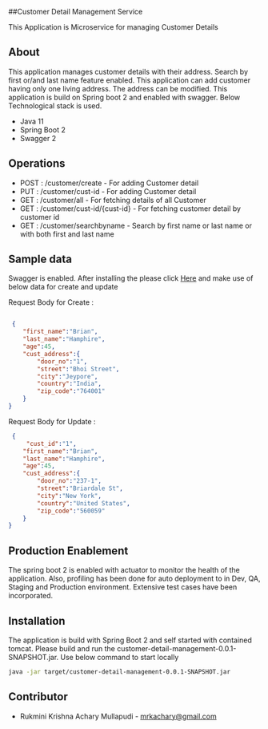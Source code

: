 
##Customer Detail Management Service

This Application is Microservice for managing Customer Details

## About

This application manages customer details with their address. Search by first or/and last name feature enabled. This application can add customer having only one living address. The address can be modified. This application is build on Spring boot 2 and enabled with swagger. Below Technological stack is used.

- Java 11
- Spring Boot 2
- Swagger 2


## Operations
 - POST : /customer/create - For adding Customer detail
 - PUT : /customer/cust-id - For adding Customer detail
 - GET : /customer/all - For fetching details of all Customer
 - GET : /customer/cust-id/{cust-id} - For fetching customer detail by customer id
 - GET : /customer/searchbyname - Search by first name or last name or with both first and last name

## Sample data 

Swagger is enabled. After installing the please click [Here](http://localhost:8080/swagger-ui.html#/) and make use of below data for create and update

 Request Body  for Create :  

```json

 {
    "first_name":"Brian",
    "last_name":"Hamphire",
    "age":45,
    "cust_address":{
        "door_no":"1",
        "street":"Bhoi Street",
        "city":"Jeypore",
        "country":"India",
        "zip_code":"764001"
    }
}
```
 Request Body  for Update :  

```json
 {
 	 "cust_id":"1",
    "first_name":"Brian",
    "last_name":"Hamphire",
    "age":45,
    "cust_address":{
        "door_no":"237-1",
        "street":"Briardale St",
        "city":"New York",
        "country":"United States",
        "zip_code":"560059"
    }
}
```
## Production Enablement

The spring boot 2 is enabled with actuator to monitor the health of the application. Also, profiling has been done for auto deployment to in Dev, QA, Staging and Production environment. Extensive test cases have been incorporated.

## Installation
The application is build with Spring Boot 2 and self started with contained tomcat. Please build and run the customer-detail-management-0.0.1-SNAPSHOT.jar. Use below command to start locally 

```bash
java -jar target/customer-detail-management-0.0.1-SNAPSHOT.jar
```
## Contributor
- Rukmini Krishna Achary Mullapudi - mrkachary@gmail.com
